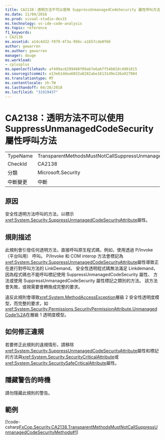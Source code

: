 ```yaml
---
title: CA2138：透明方法不可以使用 SuppressUnmanagedCodeSecurity 屬性呼叫方法
ms.date: 11/04/2016
ms.prod: visual-studio-dev15
ms.technology: vs-ide-code-analysis
ms.topic: reference
f1_keywords:
- CA2138
ms.assetid: a14c4d32-f079-4f3a-956c-a1657cde0f66
author: gewarren
ms.author: gewarren
manager: douge
ms.workload:
- cplusplus
ms.openlocfilehash: af499ac6299498f09ab7e6a6ff54b02dc4901815
ms.sourcegitcommit: e13e61ddea6032a8282abe16131d9e136a927984
ms.translationtype: MT
ms.contentlocale: zh-TW
ms.lasthandoff: 04/26/2018
ms.locfileid: "31919437"
---
```

# <a name="ca2138-transparent-methods-must-not-call-methods-with-the-suppressunmanagedcodesecurity-attribute"></a>CA2138：透明方法不可以使用 SuppressUnmanagedCodeSecurity 屬性呼叫方法
|||
|-|-|
|TypeName|TransparentMethodsMustNotCallSuppressUnmanagedCodeSecurityMethods|
|CheckId|CA2138|
|分類|Microsoft.Security|
|中斷變更|中斷|

## <a name="cause"></a>原因
 安全性透明方法呼叫的方法，以標示<xref:System.Security.SuppressUnmanagedCodeSecurityAttribute>屬性。

## <a name="rule-description"></a>規則描述
 此規則會引發任何透明方法，直接呼叫原生程式碼，例如，使用透過 P/Invoke （平台叫用） 呼叫。 P/Invoke 和 COM interop 方法會標記為<xref:System.Security.SuppressUnmanagedCodeSecurityAttribute>屬性導致正在進行對呼叫方法的 LinkDemand。 安全性透明程式碼無法滿足 Linkdemand，因為程式碼也不能呼叫標記使用 SuppressUnmanagedCodeSecurity 屬性、 方法或使用 SuppressUnmanagedCodeSecurity 屬性標記之類別的方法。 該方法會失敗，或視需要會轉換成完整的要求。

 違反此規則會導致<xref:System.MethodAccessException>層級 2 安全性透明度模型，而完整的要求，如<xref:System.Security.Permissions.SecurityPermissionAttribute.UnmanagedCode%2A>在層級 1 透明度模型。

## <a name="how-to-fix-violations"></a>如何修正違規
 若要修正此規則的違規情形，請移除<xref:System.Security.SuppressUnmanagedCodeSecurityAttribute>屬性和標記的方法與<xref:System.Security.SecurityCriticalAttribute>或<xref:System.Security.SecuritySafeCriticalAttribute>屬性。

## <a name="when-to-suppress-warnings"></a>隱藏警告的時機
 請勿隱藏此規則的警告。

## <a name="example"></a>範例
 [!code-csharp[FxCop.Security.CA2138.TransparentMethodsMustNotCallSuppressUnmanagedCodeSecurityMethods#1](../code-quality/codesnippet/CSharp/ca2138-transparent-methods-must-not-call-methods-with-the-suppressunmanagedcodesecurity-attribute_1.cs)]
